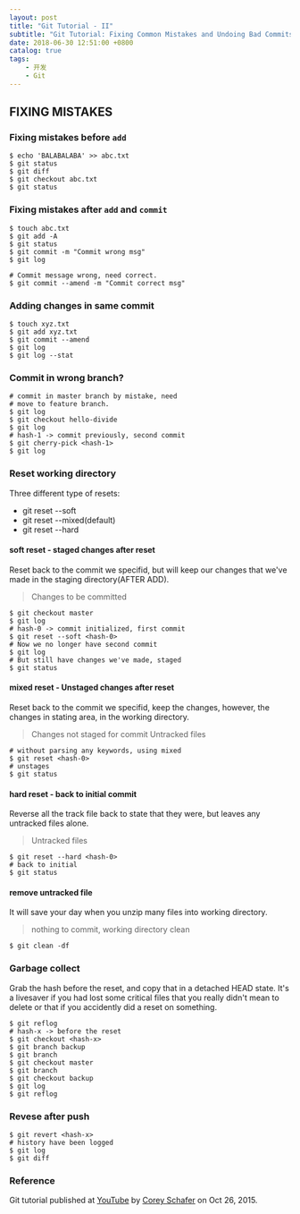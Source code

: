```yaml
---
layout: post
title: "Git Tutorial - II"
subtitle: "Git Tutorial: Fixing Common Mistakes and Undoing Bad Commits"
date: 2018-06-30 12:51:00 +0800
catalog: true
tags:
    - 开发
    - Git
---
```

## FIXING MISTAKES

### Fixing mistakes before `add`

```
$ echo 'BALABALABA' >> abc.txt
$ git status
$ git diff
$ git checkout abc.txt
$ git status
```

### Fixing mistakes after `add` and `commit`

```
$ touch abc.txt
$ git add -A
$ git status
$ git commit -m "Commit wrong msg"
$ git log

# Commit message wrong, need correct.
$ git commit --amend -m "Commit correct msg"
```

### Adding changes in same commit

```
$ touch xyz.txt
$ git add xyz.txt
$ git commit --amend
$ git log
$ git log --stat
```

### Commit in wrong branch?

```
# commit in master branch by mistake, need 
# move to feature branch.
$ git log
$ git checkout hello-divide
$ git log
# hash-1 -> commit previously, second commit
$ git cherry-pick <hash-1>
$ git log
```

### Reset working directory
Three different type of resets:
- git reset --soft
- git reset --mixed(default)
- git reset --hard

#### soft reset - staged changes after reset
Reset back to the commit we specifid, but will keep our changes that we've made in the staging directory(AFTER ADD).
> Changes to be committed

```
$ git checkout master
$ git log
# hash-0 -> commit initialized, first commit
$ git reset --soft <hash-0>
# Now we no longer have second commit
$ git log
# But still have changes we've made, staged
$ git status
```

#### mixed reset - Unstaged changes after reset
Reset back to the commit we specifid, keep the changes, however, the changes in stating area, in the working directory.
> Changes not staged for commit
> Untracked files

```
# without parsing any keywords, using mixed
$ git reset <hash-0>
# unstages
$ git status
```

#### hard reset - back to initial commit
Reverse all the track file back to state that they were, but leaves any untracked files alone.
> Untracked files

```
$ git reset --hard <hash-0>
# back to initial
$ git status
```

#### remove untracked file
It will save your day when you unzip many files into working directory.
> nothing to commit, working directory clean

```
$ git clean -df
```

### Garbage collect
Grab the hash before the reset, and copy that in a detached HEAD state.
It's a livesaver if you had lost some critical files that you really didn't mean to delete or that if you accidently did a reset on something.

```
$ git reflog
# hash-x -> before the reset
$ git checkout <hash-x>
$ git branch backup
$ git branch
$ git checkout master
$ git branch
$ git checkout backup
$ git log
$ git reflog
```

### Revese after push

```
$ git revert <hash-x>
# history have been logged
$ git log
$ git diff 
```

### Reference
Git tutorial published at [YouTube][1] by [Corey Schafer][2] on Oct 26, 2015.

[1]: https://www.youtube.com/watch?v=FdZecVxzJbk "Git Tutorial: Fixing Common Mistakes and Undoing Bad Commits"

[2]: https://www.youtube.com/channel/UCCezIgC97PvUuR4_gbFUs5g "Corey Schafer"